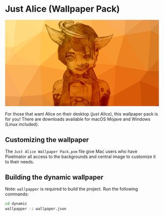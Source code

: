 # Just Alice (Wallpaper Pack)
![Preview](images/5.png)

For those that want Alice on their desktop (_just Alice_), this wallpaper pack is for you! There are downloads available for macOS Mojave and Windows (Linux included).

## Customizing the wallpaper
The `Just Alice Wallpaper Pack.pxm` file give Mac users who have Pixelmator all access to the backgrounds and central image to customize it to their needs.

## Building the dynamic wallpaper
Note: `wallpapper` is required to build the project. Run the following commands:
```bash
cd dynamic
wallpapper -i wallpaper.json
```
